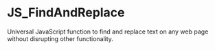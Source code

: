 # JS_FindAndReplace
Universal JavaScript function to find and replace text on any web page without disrupting other functionality.
